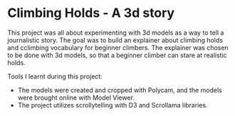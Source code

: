 # Climbing Holds - A 3d story
This project was all about experimenting with 3d models as a way to tell a journalistic story.
The goal was to build an explainer about climbing holds and cclimbing vocabulary for beginner climbers. The explainer was chosen to be done with 3d models, so that a beginner climber can stare at realistic holds.

Tools I learnt during this project:
- The models were created and cropped with Polycam, and the models were brought online with Model Viewer.
- The project utilizes scrollytelling with D3 and Scrollama libraries.


